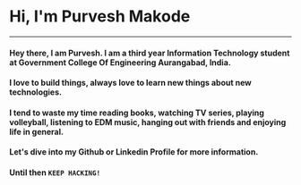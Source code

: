# Hi, I'm Purvesh Makode

----
#### Hey there, I am Purvesh. I am a third year Information Technology student at Government College Of Engineering Aurangabad, India.

#### I love to build things, always love to learn new things about new technologies.

#### I tend to waste my time reading books, watching TV series, playing volleyball, listening to EDM music, hanging out with friends and enjoying life in general.

#### Let's dive into my Github or Linkedin Profile for more information.

#### Until then ``` KEEP HACKING! ```
